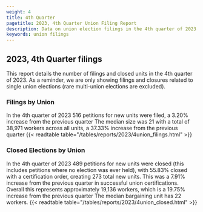 ```yaml
---
weight: 4
title: 4th Quarter
pagetitle: 2023, 4th Quarter Union Filing Report
description: Data on union election filings in the 4th quarter of 2023
keywords: union filings
---
```


## 2023, 4th Quarter filings

This report details the number of filings and closed units in the 4th quarter of 2023. As a reminder, we are only showing filings and closures related to single union elections (rare multi-union elections are excluded).

### Filings by Union
In the 4th quarter of 2023 516 petitions for new units were filed, a 3.20% increase from the previous quarter The median size was 21 with a total of 38,971 workers across all units, a 37.33% increase from the previous quarter
{{< readtable table="/tables/reports/2023/4union_filings.html" >}}

### Closed Elections by Union
In the 4th quarter of 2023 489 petitions for new units were closed (this includes petitions where no election was ever held), with 55.83% closed with a certification order, creating 273 total new units. This was a 7.91% increase from the previous quarter in successful union certifications. Overall this represents approximately 19,136 workers, which is a 19.75% increase from the previous quarter The median bargaining unit has 22 workers.
{{< readtable table="/tables/reports/2023/4union_closed.html" >}}
